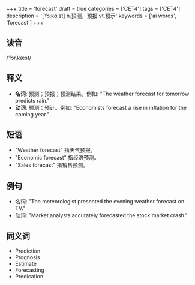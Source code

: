 +++
title = 'forecast'
draft = true
categories = ['CET4']
tags = ['CET4']
description = '[ˈfɔːkɑːst] n.预测，预报 vt.预示'
keywords = ['ai words', 'forecast']
+++

## 读音
/ˈfɔr.kæst/

## 释义
- **名词**: 预测；预报；预测结果。例如: "The weather forecast for tomorrow predicts rain."
- **动词**: 预测；预计。例如: "Economists forecast a rise in inflation for the coming year."

## 短语
- "Weather forecast" 指天气预报。
- "Economic forecast" 指经济预测。
- "Sales forecast" 指销售预测。

## 例句
- 名词: "The meteorologist presented the evening weather forecast on TV."
- 动词: "Market analysts accurately forecasted the stock market crash."

## 同义词
- Prediction
- Prognosis
- Estimate
- Forecasting
- Predication

